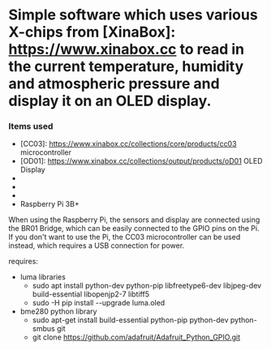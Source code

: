 # Simple software which uses various X-chips from [XinaBox]: https://www.xinabox.cc to read in the current temperature, humidity and atmospheric pressure and display it on an OLED display.

### Items used
 - [CC03]: https://www.xinabox.cc/collections/core/products/cc03 microcontroller
 - [OD01]: https://www.xinabox.cc/collections/output/products/oD01 OLED Display 
 - [IP02]: https://www.xinabox.cc/collections/interfaces-1/products/ip01 
 - [SW01]: https://www.xinabox.cc/collections/sensor/products/sw01
 - [BR01]: https://www.xinabox.cc/collections/bridges/products/br01
 - Raspberry Pi 3B+ 

 When using the Raspberry Pi, the sensors and display are connected using the BR01 Bridge, which can be easily connected to the GPIO pins on the Pi. 
 If you don't want to use the Pi, the CC03 microcontroller can be used instead, which requires a USB connection for power. 


requires:
 - luma libraries 
    - sudo apt install python-dev python-pip libfreetype6-dev libjpeg-dev build-essential libopenjp2-7 libtiff5
    - sudo -H pip install --upgrade luma.oled
 - bme280 python library
    - sudo apt-get install build-essential python-pip python-dev python-smbus git
    - git clone https://github.com/adafruit/Adafruit_Python_GPIO.git


